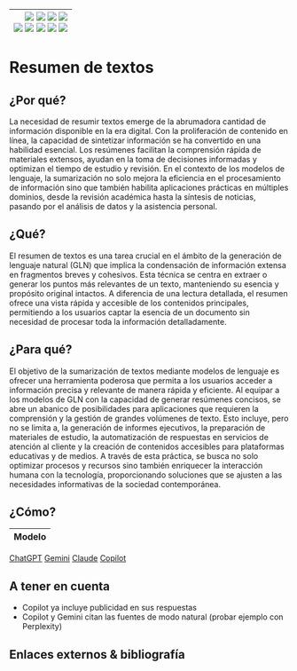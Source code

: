 <div align=right>

|[![](https://img.shields.io/badge/-Inicio-FFF?style=flat&logo=Emlakjet&logoColor=black)](/README.md) [![](https://img.shields.io/badge/-Introducción-FFF?style=flat&logo=abbrobotstudio&logoColor=black)](/documentos/intro.md) [![](https://img.shields.io/badge/-Modelos_de_lenguaje-FFF?style=flat&logo=LiveChat&logoColor=black)](/documentos/LLMs.md) [![](https://img.shields.io/badge/-Panorámica-FFF?style=flat&logo=openstreetmap&logoColor=black)](/documentos/panoramica.md)<br>  [![](https://img.shields.io/badge/-Prompts-FFF?style=flat&logo=Proton&logoColor=black)](/documentos/prompts/README.md) [![](https://img.shields.io/badge/-Ing,_de_prompts-FFF?style=flat&logo=googleearthengine&logoColor=black)](/documentos/ingenieriaDePrompts/README.md) [![](https://img.shields.io/badge/-Patrones-FFF?style=flat&logo=textpattern&logoColor=black)](/documentos/ingenieriaDePrompts/patrones/README.md) [![](https://img.shields.io/badge/8vP-FFF?style=flat&logo=v8&logoColor=black)](/documentos/prompts/mejoresPracticas/8virtudesDelPrompting.md) [![](https://img.shields.io/badge/-Casos_de_uso-FFF?style=flat&logo=gitbook&logoColor=black)](/documentos/casosDeUso/README.md)|
|-:|

</div>

# Resumen de textos

## ¿Por qué?

La necesidad de resumir textos emerge de la abrumadora cantidad de información disponible en la era digital. Con la proliferación de contenido en línea, la capacidad de sintetizar información se ha convertido en una habilidad esencial. Los resúmenes facilitan la comprensión rápida de materiales extensos, ayudan en la toma de decisiones informadas y optimizan el tiempo de estudio y revisión. En el contexto de los modelos de lenguaje, la sumarización no solo mejora la eficiencia en el procesamiento de información sino que también habilita aplicaciones prácticas en múltiples dominios, desde la revisión académica hasta la síntesis de noticias, pasando por el análisis de datos y la asistencia personal.

## ¿Qué?

El resumen de textos es una tarea crucial en el ámbito de la generación de lenguaje natural (GLN) que implica la condensación de información extensa en fragmentos breves y cohesivos. Esta técnica se centra en extraer o generar los puntos más relevantes de un texto, manteniendo su esencia y propósito original intactos. A diferencia de una lectura detallada, el resumen ofrece una vista rápida y accesible de los contenidos principales, permitiendo a los usuarios captar la esencia de un documento sin necesidad de procesar toda la información detalladamente.

## ¿Para qué?

El objetivo de la sumarización de textos mediante modelos de lenguaje es ofrecer una herramienta poderosa que permita a los usuarios acceder a información precisa y relevante de manera rápida y eficiente. Al equipar a los modelos de GLN con la capacidad de generar resúmenes concisos, se abre un abanico de posibilidades para aplicaciones que requieren la comprensión y la gestión de grandes volúmenes de texto. Esto incluye, pero no se limita a, la generación de informes ejecutivos, la preparación de materiales de estudio, la automatización de respuestas en servicios de atención al cliente y la creación de contenidos accesibles para plataformas educativas y de medios. A través de esta práctica, se busca no solo optimizar procesos y recursos sino también enriquecer la interacción humana con la tecnología, proporcionando soluciones que se ajusten a las necesidades informativas de la sociedad contemporánea.

## ¿Cómo?

|Modelo|
|-|
[ChatGPT](https://chat.openai.com/share/9e6cde23-9ad1-40fa-8fd9-1c7c6e46818f)
[Gemini](https://g.co/gemini/share/a17d458fcc68)
[Claude](https://claude.ai/chat/bf6ff613-9133-4a69-90b3-6f39cf50bb07)
[Copilot](https://copilot.microsoft.com/sl/dfSuhIBsLWS)

## A tener en cuenta

- Copilot ya incluye publicidad en sus respuestas
- Copilot y Gemini citan las fuentes de modo natural (probar ejemplo con Perplexity)

## Enlaces externos & bibliografía
